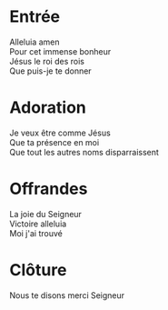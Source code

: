 # Entrée  
Alleluia amen  
Pour cet immense bonheur  
Jésus le roi des rois  
Que puis-je te donner  
  
# Adoration  
Je veux être comme Jésus  
Que ta présence en moi  
Que tout les autres noms disparraissent  
  
# Offrandes   
La joie du Seigneur  
Victoire alleluia  
Moi j'ai trouvé  
  
# Clôture  
Nous te disons merci Seigneur  

